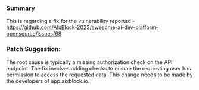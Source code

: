 ### Summary
This is regarding a fix for the vulnerability reported - https://github.com/AIxBlock-2023/awesome-ai-dev-platform-opensource/issues/68

### Patch Suggestion:
The root cause is typically a missing authorization check on the API endpoint. The fix involves adding checks to ensure the requesting user has permission to access the requested data. This change needs to be made by the developers of app.aixblock.io.
